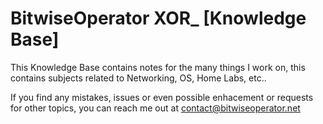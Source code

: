 # BitwiseOperator XOR_ [Knowledge Base]

This Knowledge Base contains notes for the many things I work on, this contains subjects related to Networking, OS, Home Labs, etc..

If you find any mistakes, issues or even possible enhacement or requests for other topics, you can reach me out at contact@bitwiseoperator.net

